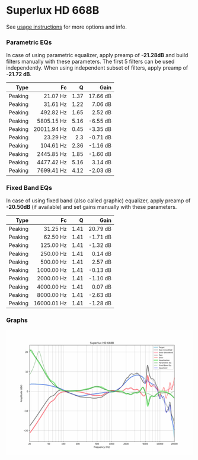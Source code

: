 # Superlux HD 668B
See [usage instructions](https://github.com/jaakkopasanen/AutoEq#usage) for more options and info.

### Parametric EQs
In case of using parametric equalizer, apply preamp of **-21.28dB** and build filters manually
with these parameters. The first 5 filters can be used independently.
When using independent subset of filters, apply preamp of **-21.72 dB**.

| Type    | Fc          |    Q | Gain     |
|--------:|------------:|-----:|---------:|
| Peaking | 21.07 Hz    | 1.37 | 17.66 dB |
| Peaking | 31.61 Hz    | 1.22 | 7.06 dB  |
| Peaking | 492.82 Hz   | 1.65 | 2.52 dB  |
| Peaking | 5805.15 Hz  | 5.16 | -6.55 dB |
| Peaking | 20011.94 Hz | 0.45 | -3.35 dB |
| Peaking | 23.29 Hz    | 2.3  | -0.71 dB |
| Peaking | 104.61 Hz   | 2.36 | -1.16 dB |
| Peaking | 2445.85 Hz  | 1.85 | -1.60 dB |
| Peaking | 4477.42 Hz  | 5.16 | 3.14 dB  |
| Peaking | 7699.41 Hz  | 4.12 | -2.03 dB |

### Fixed Band EQs
In case of using fixed band (also called graphic) equalizer, apply preamp of **-20.50dB**
(if available) and set gains manually with these parameters.

| Type    | Fc          |    Q | Gain     |
|--------:|------------:|-----:|---------:|
| Peaking | 31.25 Hz    | 1.41 | 20.79 dB |
| Peaking | 62.50 Hz    | 1.41 | -1.71 dB |
| Peaking | 125.00 Hz   | 1.41 | -1.32 dB |
| Peaking | 250.00 Hz   | 1.41 | 0.14 dB  |
| Peaking | 500.00 Hz   | 1.41 | 2.57 dB  |
| Peaking | 1000.00 Hz  | 1.41 | -0.13 dB |
| Peaking | 2000.00 Hz  | 1.41 | -1.10 dB |
| Peaking | 4000.00 Hz  | 1.41 | 0.07 dB  |
| Peaking | 8000.00 Hz  | 1.41 | -2.63 dB |
| Peaking | 16000.01 Hz | 1.41 | -1.28 dB |

### Graphs
![](./Superlux%20HD%20668B.png)